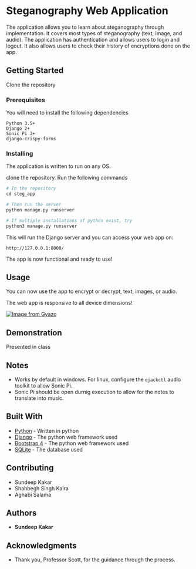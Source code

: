 # Steganography Web Application

The application allows you to learn about steganography through implementation. It covers most types of steganography (text, image, and audio). The application has authentication and allows users to login and logout. It also allows users to check their history of encryptions done on the app.  


## Getting Started

Clone the repository

### Prerequisites

You will need to install the following dependencies

```
Python 3.5+
Django 2+
Sonic Pi 3+
django-crispy-forms 
```

### Installing

The application is written to run on any OS. 

clone the repository.
Run the following commands
```python
# In the repository
cd steg_app

# Then run the server
python manage.py runserver

# If multiple installations of python exist, try
python3 manage.py runserver

```

This will run the Django server and you can access your web app on:

```
http://127.0.0.1:8000/
```

The app is now functional and ready to use!


## Usage

You can now use the app to encrypt or decrypt, text, images, or audio.

The web app is responsive to all device dimensions!

[![Image from Gyazo](https://i.gyazo.com/43cb838fdb3d09416e9e3f0cd8befa59.png)](https://gyazo.com/43cb838fdb3d09416e9e3f0cd8befa59)

## Demonstration

Presented in class

## Notes

- Works by default in windows. For linux, configure the `qjackctl` audio toolkit to allow Sonic Pi.  
- Sonic Pi should be open durnig execution to allow for the notes to translate into music.

## Built With

* [Python](https://www.python.org/) - Written in python
* [Django](https://www.djangoproject.com/) - The python web framework used
* [Bootstrap 4](https://getbootstrap.com/docs/4.0/getting-started/introduction/) - The python web framework used
* [SQLite](https://www.sqlite.org/index.html) - The database used

## Contributing

* Sundeep Kakar
* Shahbegh Singh Kalra
* Aghabi Salama

## Authors

* **Sundeep Kakar**


## Acknowledgments

* Thank you, Professor Scott, for the guidance through the process.
